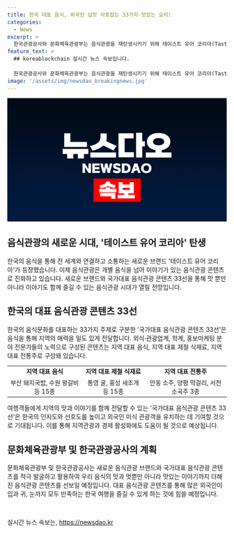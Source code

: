 ```yaml
---
title: 한국 대표 음식, 외국인 입맛 사로잡는 33가지 맛있는 요리!
categories:
  - News
excerpt: >
  한국관광공사와 문화체육관광부는 음식관광을 재탄생시키기 위해 테이스트 유어 코리아(Taste your Korea)라는 새로운 브랜드를 선보였다. 국가대표 음식관광 콘텐츠 33선으로는 부산 돼지국밥, 수원 왕갈비, 통영 굴, 홍성 새조개, 안동 소주, 양평 막걸리를 비롯한 33가지 음식을 선정했다. 이를 통해 외국인 관광객 유치와 지역경제 활성화에 기여할 계획이다. 색다른 음식관광 콘텐츠를 통해 한국의 맛과 이야기를 세계에 알려갈 것으로 기대된다.
feature_text: >
  ## koreablockchain 실시간 뉴스 속보입니다.

  한국관광공사와 문화체육관광부는 음식관광을 재탄생시키기 위해 테이스트 유어 코리아(Taste your Korea)라는 새로운 브랜드를 선보였다. 국가대표 음식관광 콘텐츠 33선으로는 부산 돼지국밥, 수원 왕갈비, 통영 굴, 홍성 새조개, 안동 소주, 양평 막걸리를 비롯한 33가지 음식을 선정했다. 이를 통해 외국인 관광객 유치와 지역경제 활성화에 기여할 계획이다. 색다른 음식관광 콘텐츠를 통해 한국의 맛과 이야기를 세계에 알려갈 것으로 기대된다.
image: '/assets/img/newsdao_breakingnews.jpg'
---
```


<p><img src="/assets/img/newsdao_breakingnews.jpg" alt="koreablockchain 속보" /></p>

<h2 data-ke-size="size26">음식관광의 새로운 시대, '테이스트 유어 코리아' 탄생</h2>

<p data-ke-size="size16">한국의 음식을 통해 전 세계와 연결하고 소통하는 새로운 브랜드 '테이스트 유어 코리아'가 등장했습니다. 이제 음식관광은 개별 음식을 넘어 이야기가 있는 음식관광 콘텐츠로 진화하고 있습니다. 새로운 브랜드와 국가대표 음식관광 콘텐츠 33선을 통해 맛 뿐만 아니라 이야기도 함께 즐길 수 있는 음식관광 시대가 열릴 전망입니다.</p>

<h2 data-ke-size="size26">한국의 대표 음식관광 콘텐츠 33선</h2>

<p data-ke-size="size16">한국의 음식문화를 대표하는 33가지 주제로 구분한 '국가대표 음식관광 콘텐츠 33선'은 음식을 통해 지역의 매력을 밀도 있게 전달합니다. 외식·관광업계, 학계, 홍보마케팅 분야 전문가들의 노력으로 구성된 콘텐츠는 지역 대표 음식, 지역 대표 제철 식재료, 지역 대표 전통주로 구성돼 있습니다.</p>

<table>
  <tr>
    <td style="text-align: center; height: 17px;"><b>지역 대표 음식</b></td>
    <td style="text-align: center; height: 17px;"><b>지역 대표 제철 식재료</b></td>
    <td style="text-align: center; height: 17px;"><b>지역 대표 전통주</b></td>
  </tr>
  <tr>
    <td style="text-align: center; height: 17px;">부산 돼지국밥, 수원 왕갈비 등 15종</td>
    <td style="text-align: center; height: 17px;">통영 굴, 홍성 새조개 등 15종</td>
    <td style="text-align: center; height: 17px;">안동 소주, 양평 막걸리, 서천 소곡주 3종</td>
  </tr>
</table>

<p data-ke-size="size16">여행객들에게 지역의 맛과 이야기를 함께 전달할 수 있는 '국가대표 음식관광 콘텐츠 33선'은 한국의 인지도와 선호도를 높이고 외국인 미식 관광객을 유치하는 데 기여할 것으로 기대됩니다. 이를 통해 지역관광과 경제 활성화에도 도움이 될 것으로 예상됩니다.</p>

<h2 data-ke-size="size26">문화체육관광부 및 한국관광공사의 계획</h2>

<p data-ke-size="size16">문화체육관광부 및 한국관광공사는 새로운 음식관광 브랜드와 국가대표 음식관광 콘텐츠를 적극 발굴하고 활용하여 우리 음식의 맛과 멋뿐만 아니라 맛있는 이야기까지 더해진 음식관광 콘텐츠를 선보일 예정입니다. 대표 음식관광 콘텐츠를 통해 많은 외국인이 입과 귀, 눈까지 모두 만족하는 한국 여행을 즐길 수 있게 하는 것에 힘쓸 예정입니다.</p>

<p data-ke-size="size16">&nbsp;</p>
실시간 뉴스 속보는, <a href="https://newsdao.kr" rel="dofollow">https://newsdao.kr</a>


